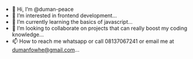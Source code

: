- 👋 Hi, I’m @duman-peace
- 👀 I’m interested in frontend development...
- 🌱 I’m currently learning the basics of javascript...
- 💞️ I’m looking to collaborate on projects that can really boost my coding knowledge...
- 📫 How to reach me whatsapp or call 08137067241 or email me at dumanfowhe@gmail.com...

<!---
duman-peace/duman-peace is a ✨ special ✨ repository because its `README.md` (this file) appears on your GitHub profile.
You can click the Preview link to take a look at your changes.
--->
